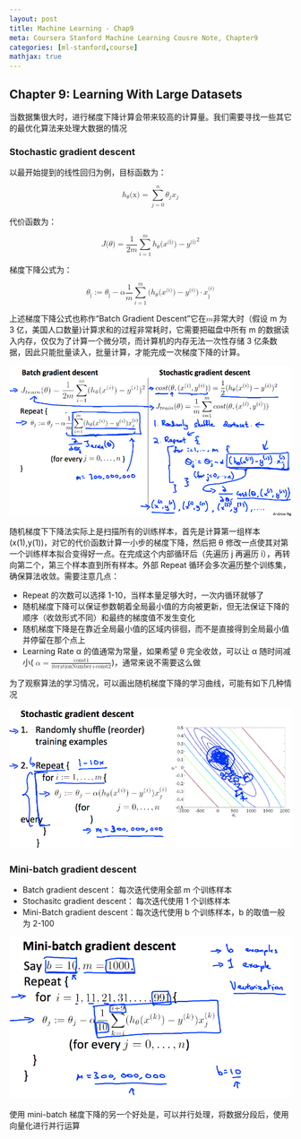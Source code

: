```yaml
---
layout: post
title: Machine Learning - Chap9
meta: Coursera Stanford Machine Learning Cousre Note, Chapter9
categories: [ml-stanford,course]
mathjax: true
---
```


## Chapter 9: Learning With Large Datasets

当数据集很大时，进行梯度下降计算会带来较高的计算量。我们需要寻找一些其它的最优化算法来处理大数据的情况

### Stochastic gradient descent

以最开始提到的线性回归为例，目标函数为：

<math display="block">
<msub><mi>h</mi><mi>θ</mi></msub>
<mi>(x)</mi>
<mo>=</mo>
<munderover>
<mo>∑</mo>
<mrow>
  <mi>j</mi>
  <mo>=</mo>
  <mn>0</mn>
</mrow>
<mi>n</mi>
</munderover>
<msub><mi>θ</mi><mi>j</mi></msub>
<msub><mi>x</mi><mi>j</mi></msub>
</math>

代价函数为：

<math display="block">
  <mi>J</mi>
  <mo stretchy="false">(</mo>
  <mi>θ</mi>
  <mo stretchy="false">)</mo>
  <mo>=</mo>
<mstyle>
  <mfrac>
  <mn>1</mn>
  <mrow>
  <mn>2</mn>
  <mi>m</mi>
  </mrow>
  </mfrac>
</mstyle>
    <mstyle>
      <munderover>
        <mo>∑</mo>
        <mrow class="MJX-TeXAtom-ORD">
          <mi>i</mi>
          <mo>=</mo>
          <mn>1</mn>
        </mrow>
        <mi>m</mi>
      </munderover>
      <msup>
        <mfenced open="(" close=")">
          <mrow>
            <msub>
              <mi>h</mi>
              <mi>θ</mi>
            </msub>
            <mo stretchy="false">(</mo>
            <msup>
              <mi>x</mi>
              <mi>(i)</mi>
            </msup>
            <mo stretchy="false">)</mo>
            <mo>−</mo>
            <msup>
              <mi>y</mi>
              <mi>(i)</mi>
            </msup>
          </mrow>
        </mfenced>
        <mn>2</mn>
      </msup>
    </mstyle>
</math>

梯度下降公式为：

<math display="block">
<msub>
          <mi>θ</mi>
          <mn>j</mn>
        </msub>
        <mo>:=</mo>
        <msub>
          <mi>θ</mi>
          <mn>j</mn>
        </msub>
        <mo>−</mo>
        <mi>α</mi>
        <mfrac>
          <mn>1</mn>
          <mi>m</mi>
        </mfrac>
        <munderover>
          <mo movablelimits="false">∑</mo>
          <mrow class="MJX-TeXAtom-ORD">
            <mi>i</mi>
            <mo>=</mo>
            <mn>1</mn>
          </mrow>
          <mrow class="MJX-TeXAtom-ORD">
            <mi>m</mi>
          </mrow>
        </munderover>
        <mo stretchy="false">(</mo>
        <msub>
          <mi>h</mi>
          <mi>θ</mi>
        </msub>
        <mo stretchy="false">(</mo>
        <msup>
          <mi>x</mi>
          <mrow class="MJX-TeXAtom-ORD">
            <mo stretchy="false">(</mo>
            <mi>i</mi>
            <mo stretchy="false">)</mo>
          </mrow>
        </msup>
        <mo stretchy="false">)</mo>
        <mo>−</mo>
        <msup>
          <mi>y</mi>
          <mrow class="MJX-TeXAtom-ORD">
            <mo stretchy="false">(</mo>
            <mi>i</mi>
            <mo stretchy="false">)</mo>
          </mrow>
        </msup>
        <mo stretchy="false">)</mo>
        <mo>⋅</mo>
        <msubsup>
          <mi>x</mi>
          <mn>j</mn>
          <mrow class="MJX-TeXAtom-ORD">
            <mo stretchy="false">(</mo>
            <mi>i</mi>
            <mo stretchy="false">)</mo>
          </mrow>
        </msubsup>
</math>

上述梯度下降公式也称作“Batch Gradient Descent”它在<math><mi>m</mi></math>非常大时（假设 m 为 3 亿，美国人口数量)计算求和的过程非常耗时，它需要把磁盘中所有 m 的数据读入内存，仅仅为了计算一个微分项，而计算机的内存无法一次性存储 3 亿条数据，因此只能批量读入，批量计算，才能完成一次梯度下降的计算。

![](/assets/images/2017/09/ml-11-1.png)

随机梯度下下降法实际上是扫描所有的训练样本，首先是计算第一组样本(x(1),y(1))，对它的代价函数计算一小步的梯度下降，然后把 θ 修改一点使其对第一个训练样本拟合变得好一点。在完成这个内部循环后（先遍历 j 再遍历 i），再转向第二个，第三个样本直到所有样本。外部 Repeat 循环会多次遍历整个训练集，确保算法收敛。需要注意几点：

* Repeat 的次数可以选择 1-10，当样本量足够大时，一次内循环就够了
* 随机梯度下降可以保证参数朝着全局最小值的方向被更新，但无法保证下降的顺序（收敛形式不同）和最终的梯度值不发生变化
* 随机梯度下降是在靠近全局最小值的区域内徘徊，而不是直接得到全局最小值并停留在那个点上
* Learning Rate α 的值通常为常量，如果希望 θ 完全收敛，可以让 α 随时间减小( <math><mi>α</mi><mo>=</mo><mfrac><mtext>const1</mtext><mrow><mtext>iterationNumber</mtext><mo>+</mo><mtext>const2</mtext></mrow></mfrac></math>)，通常来说不需要这么做

为了观察算法的学习情况，可以画出随机梯度下降的学习曲线，可能有如下几种情况

![](/assets/images/2017/09/ml-11-2.png)

### Mini-batch gradient descent

* Batch gradient descent： 每次迭代使用全部 m 个训练样本
* Stochasitc gradient descent： 每次迭代使用 1 个训练样本
* Mini-Batch gradient descent：每次迭代使用 b 个训练样本，b 的取值一般为 2-100

![](/assets/images/2017/09/ml-11-3.png)

使用 mini-batch 梯度下降的另一个好处是，可以并行处理，将数据分段后，使用向量化进行并行运算
